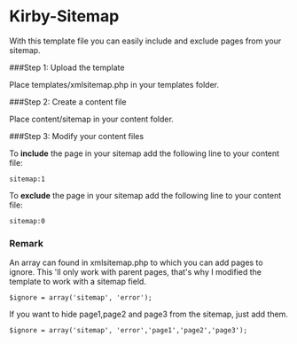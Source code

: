Kirby-Sitemap
=============

With this template file you can easily include and exclude pages from your sitemap.

###Step 1: Upload the template

Place templates/xmlsitemap.php in your templates folder.

###Step 2: Create a content file

Place content/sitemap in your content folder.

###Step 3: Modify your content files

To **include** the page in your sitemap add the following line to your content file:

    sitemap:1
  
To **exclude** the page in your sitemap add the following line to your content file:

    sitemap:0
        
### Remark

An array can found in xmlsitemap.php to which you can add pages to ignore. This 'll only work with parent pages, 
that's why I modified the template to work with a sitemap field.

    $ignore = array('sitemap', 'error');
    
If you want to hide page1,page2 and page3 from the sitemap, just add them.

    $ignore = array('sitemap', 'error','page1','page2','page3');

